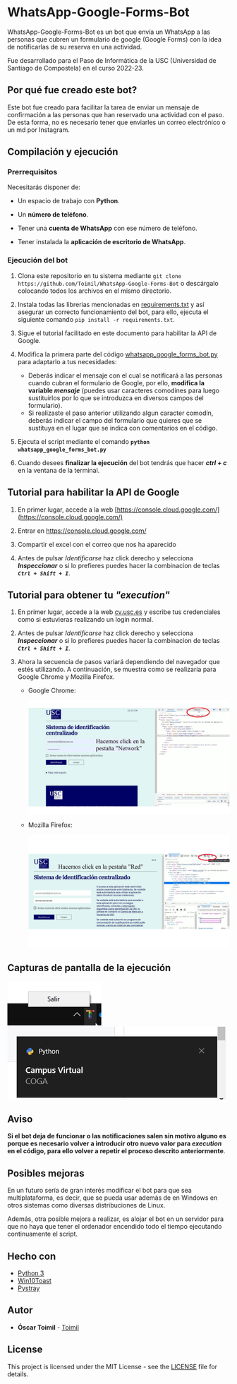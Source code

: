 # WhatsApp-Google-Forms-Bot

WhatsApp-Google-Forms-Bot es un bot que envía un WhatsApp a las personas que cubren un formulario de google (Google Forms) con la idea de notificarlas de su reserva en una actividad.

Fue desarrollado para el Paso de Informática de la USC (Universidad de Santiago de Compostela) en el curso 2022-23.


## Por qué fue creado este bot?

Este bot fue creado para facilitar la tarea de enviar un mensaje de confirmación a las personas que han reservado una actividad con el paso. De esta forma, no es necesario tener que enviarles un correo electrónico o un md por Instagram.


## Compilación y ejecución

### Prerrequisitos

Necesitarás disponer de:

* Un espacio de trabajo con **Python**.

* Un **número de teléfono**.

* Tener una **cuenta de WhatsApp** con ese número de teléfono.

* Tener instalada la **aplicación de escritorio de WhatsApp**.


### Ejecución del bot

1. Clona este repositorio en tu sistema mediante ```git clone https://github.com/Toimil/WhatsApp-Google-Forms-Bot``` o descárgalo colocando todos los archivos en el mismo directorio.

2. Instala todas las librerias mencionadas en [requirements.txt](https://github.com/Toimil/WhatsApp-Google-Forms-Bot/blob/main/requirements.txt) y así asegurar un correcto funcionamiento del bot, para ello, ejecuta el siguiente comando ```pip install -r requirements.txt```.

3. Sigue el tutorial facilitado en este documento para habilitar la API de Google. 

3. Modifica la primera parte del código [whatsapp_google_forms_bot.py](https://github.com/Toimil/WhatsApp-Google-Forms-Bot/blob/main/whatsapp_google_forms_bot.py) para adaptarlo a tus necesidades:

    * Deberás indicar el mensaje con el cual se notificará a las personas cuando cubran el formulario de Google, por ello, **modifica la variable *mensaje*** (puedes usar caracteres comodines para luego sustituirlos por lo que se introduzca en diversos campos del formulario).
    * Si realizaste el paso anterior utilizando algun caracter comodín, deberás indicar el campo del formulario que quieres que se sustituya en el lugar que se indica con comentarios en el código.
    
4. Ejecuta el script mediante el comando **```python whatsapp_google_forms_bot.py```**

5. Cuando desees **finalizar la ejecución** del bot tendrás que hacer ***ctrl + c*** en la ventana de la terminal.



## Tutorial para habilitar la API de Google

1. En primer lugar, accede a la web [https://console.cloud.google.com/](https://console.cloud.google.com/)
2. Entrar en https://console.cloud.google.com/ 
3. Compartir el excel con el correo que nos ha aparecido

2. Antes de pulsar *Identificarse* haz click derecho y selecciona ***Inspeccionar*** o si lo prefieres puedes hacer la combinacion de teclas ***```Ctrl + Shift + I```***.


## Tutorial para obtener tu *"execution"*

1. En primer lugar, accede a la web [cv.usc.es](https://login.usc.es/cas/login?service=https%3A%2F%2Fcv.usc.es%2Flogin%2Findex.php) y escribe tus credenciales como si estuvieras realizando un login normal.

2. Antes de pulsar *Identificarse* haz click derecho y selecciona ***Inspeccionar*** o si lo prefieres puedes hacer la combinacion de teclas ***```Ctrl + Shift + I```***.

3. Ahora la secuencia de pasos variará dependiendo del navegador que estés utilizando. A continuación, se muestra como se realizaría para Google Chrome y Mozilla Firefox.

   * Google Chrome:
      <p align="center">
        <img src="https://github.com/Toimil/CV-USC-Notifier-Bot/blob/main/Explicaciones/explicacion_chrome.gif" alt="animated" />
      </p>
    * Mozilla Firefox:
      <p align="center">
        <img src="https://github.com/Toimil/CV-USC-Notifier-Bot/blob/main/Explicaciones/explicacion_firefox.gif" alt="animated" />
      </p>

## Capturas de pantalla de la ejecución
   
![](https://github.com/Toimil/CV-USC-Notifier-Bot/blob/main/Screenshots/2817.jpg)        ![](https://github.com/Toimil/CV-USC-Notifier-Bot/blob/main/Screenshots/2818.jpg)

## Aviso

**Si el bot deja de funcionar o las notificaciones salen sin motivo alguno es porque es necesario volver a introducir otro nuevo valor para *execution* en el código, para ello volver a repetir el proceso descrito anteriormente**.

## Posibles mejoras

En un futuro sería de gran interés modificar el bot para que sea multiplataforma, es decir, que se pueda usar además de en Windows en otros sistemas como diversas distribuciones de Linux.

Además, otra posible mejora a realizar, es alojar el bot en un servidor para que no haya que tener el ordenador encendido todo el tiempo ejecutando continuamente el script.

## Hecho con

* [Python 3](https://www.python.org/)
* [Win10Toast](https://github.com/jithurjacob/Windows-10-Toast-Notifications)
* [Pystray](https://github.com/moses-palmer/pystray)

## Autor

* **Óscar Toimil** - [Toimil](https://github.com/Toimil)

## License

This project is licensed under the MIT License - see the [LICENSE](LICENSE) file for details.
